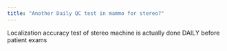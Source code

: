 ```yaml
---
title: "Another Daily QC test in mammo for stereo?"
---
```

Localization accuracy test of stereo machine
is actually done DAILY before patient exams

